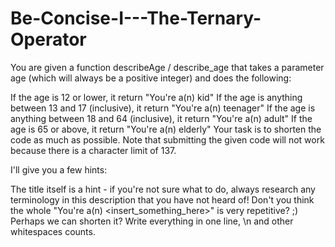 # Be-Concise-I---The-Ternary-Operator

You are given a function describeAge / describe_age that takes a parameter age (which will always be a positive integer) and does the following:

If the age is 12 or lower, it return "You're a(n) kid"
If the age is anything between 13 and 17 (inclusive), it return "You're a(n) teenager"
If the age is anything between 18 and 64 (inclusive), it return "You're a(n) adult"
If the age is 65 or above, it return "You're a(n) elderly"
Your task is to shorten the code as much as possible. Note that submitting the given code will not work because there is a character limit of 137.

I'll give you a few hints:

The title itself is a hint - if you're not sure what to do, always research any terminology in this description that you have not heard of!
Don't you think the whole "You're a(n) <insert_something_here>" is very repetitive? ;) Perhaps we can shorten it?
Write everything in one line, \n and other whitespaces counts.
